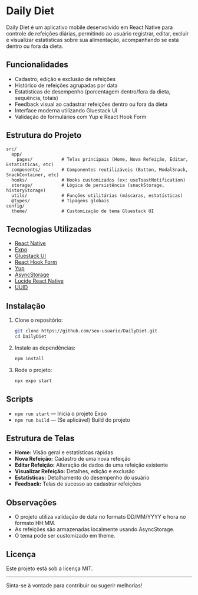 # Daily Diet

Daily Diet é um aplicativo mobile desenvolvido em React Native para controle de refeições diárias, permitindo ao usuário registrar, editar, excluir e visualizar estatísticas sobre sua alimentação, acompanhando se está dentro ou fora da dieta.

## Funcionalidades

- Cadastro, edição e exclusão de refeições
- Histórico de refeições agrupadas por data
- Estatísticas de desempenho (porcentagem dentro/fora da dieta, sequência, totais)
- Feedback visual ao cadastrar refeições dentro ou fora da dieta
- Interface moderna utilizando Gluestack UI
- Validação de formulários com Yup e React Hook Form

## Estrutura do Projeto

```
src/
  app/
    pages/           # Telas principais (Home, Nova Refeição, Editar, Estatísticas, etc)
  components/        # Componentes reutilizáveis (Button, ModalSnack, SnackContainer, etc)
  hooks/             # Hooks customizados (ex: useToastNotification)
  storage/           # Lógica de persistência (snackStorage, historyStorage)
  utils/             # Funções utilitárias (máscaras, estatísticas)
  @types/            # Tipagens globais
config/
  theme/             # Customização de tema Gluestack UI
```

## Tecnologias Utilizadas

- [React Native](https://reactnative.dev/)
- [Expo](https://expo.dev/)
- [Gluestack UI](https://ui.gluestack.io/)
- [React Hook Form](https://react-hook-form.com/)
- [Yup](https://github.com/jquense/yup)
- [AsyncStorage](https://react-native-async-storage.github.io/async-storage/)
- [Lucide React Native](https://lucide.dev/)
- [UUID](https://www.npmjs.com/package/uuid)

## Instalação

1. Clone o repositório:

   ```sh
   git clone https://github.com/seu-usuario/DailyDiet.git
   cd DailyDiet
   ```

2. Instale as dependências:

   ```sh
   npm install
   ```

3. Rode o projeto:
   ```sh
   npx expo start
   ```

## Scripts

- `npm run start` — Inicia o projeto Expo
- `npm run build` — (Se aplicável) Build do projeto

## Estrutura de Telas

- **Home:** Visão geral e estatísticas rápidas
- **Nova Refeição:** Cadastro de uma nova refeição
- **Editar Refeição:** Alteração de dados de uma refeição existente
- **Visualizar Refeição:** Detalhes, edição e exclusão
- **Estatísticas:** Detalhamento do desempenho do usuário
- **Feedback:** Telas de sucesso ao cadastrar refeições

## Observações

- O projeto utiliza validação de data no formato DD/MM/YYYY e hora no formato HH:MM.
- As refeições são armazenadas localmente usando AsyncStorage.
- O tema pode ser customizado em theme.

## Licença

Este projeto está sob a licença MIT.

---

Sinta-se à vontade para contribuir ou sugerir melhorias!
